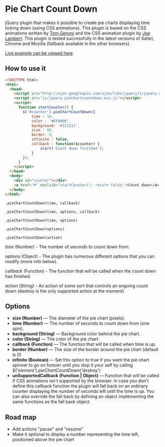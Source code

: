 # Pie Chart Count Down #

jQuery plugin that makes it possible to create pie charts displaying time ticking down (using CSS animations). This
plugin is based on the CSS animations written by [Tom Genoni](http://atomeye.com/projects/sass-css-spinner.html) and
the CSS animation plugin by [Joe Lambert](http://www.joelambert.co.uk/cssa). This plugin is tested successfully in the
latest versions of Safari, Chrome and Mozilla (fallback available in the other browsers).

[Live example can be viewed here](http://codepen.io/anon/pen/qNPAZk).

## How to use it ##

```html
<!DOCTYPE html>
<html>
  <head>
    <script src="http://ajax.googleapis.com/ajax/libs/jquery/1/jquery.min.js"></script>
    <script src="js/jquery.piechartcountdown.min.js"></script>
    <script>
      function startCounter() {
        $('#counter').pieChartCountDown({
            time : 10,
            color : '#FF0000',
            background: '#111111',
            size : 80,
            border: 8,
            infinite : false,
            callback : function($counter) {
                alert('Count down finished');
            }
        });
      }
    </script>
  </head>
  <body>
    <div id="counter"></div>
    <a href="#" onclick="startCounter(); return false;">Count down</a>
  </body>
</html>
```

`.pieChartCountDown(time, callback)`

`.pieChartCountDown(time, options, callback)`

`.pieChartCountDown(time, options)`

`.pieChartCountDown(options)`

`.pieChartCountDown(action)`

*time* (Number) - The number of seconds to count down from.

*options* (Object) - The plugin has numerous different options that you can modify (more info below).

*callback* (Function) - The function that will be called when the count down has finished.

*action* (String) - An action of some sort that controls an ongoing count down (destroy is the only supported action at the moment)

## Options ##

* **size (Number)** — The diameter of the pie chart (pixels).
* **time (Number)** — The number of seconds to count down from (one spin).
* **background (String)** — Background color behind the pie chart.
* **color (String)** — The color of the pie chart.
* **callback (Function)** — The function that will be called when time is up.
* **border (Number)** — The size of the border around the pie chart (default is 0)
* **infinite (Boolean)** — Set this option to true if you want the pie chart spinner to go on forever until
you stop it your self by calling *$('element').pieChartCountDown('destroy')*
* **unSupportedCallback (Function | Object)** — Function that will be called if CSS animations isn't supported by the browser. In
case you don't define this callback function the plugin will fall back on an ordinary counter displaying
the number of seconds left until the time is up. You can also override the fall back by defining an object implementing the
same functions as the fall back object.

## Road map ##

- Add actions "pause" and "resume"
- Make it optional to display a number representing the time left, positioned above the pie chart
